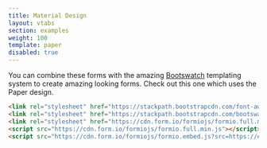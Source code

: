 ```yaml
---
title: Material Design
layout: vtabs
section: examples
weight: 100
template: paper
disabled: true
---
```

You can combine these forms with the amazing [Bootswatch](https://bootswatch.com) templating system to create amazing looking forms. Check out this one which uses the Paper design.

```html
<link rel="stylesheet" href="https://stackpath.bootstrapcdn.com/font-awesome/4.7.0/css/font-awesome.min.css">
<link rel="stylesheet" href="https://stackpath.bootstrapcdn.com/bootswatch/4.1.3/materia/bootstrap.min.css">
<link rel="stylesheet" href="https://cdn.form.io/formiojs/formio.full.min.css">
<script src="https://cdn.form.io/formiojs/formio.full.min.js"></script>
<script src="https://cdn.form.io/formiojs/formio.embed.js?src=https://examples.form.io/example"></script>
```

<script src="dist/formio.embed.js?src=https://examples.form.io/example"></script>
